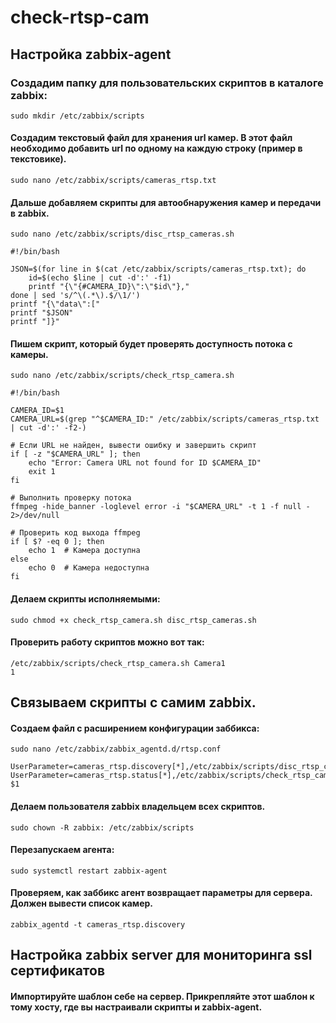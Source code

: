 # check-rtsp-cam
## Настройка zabbix-agent
### Создадим папку для пользовательских скриптов в каталоге zabbix:
```
sudo mkdir /etc/zabbix/scripts
```
#### Создадим текстовый файл для хранения url камер. В этот файл необходимо добавить url по одному на каждую строку (пример в текстовике).
```
sudo nano /etc/zabbix/scripts/cameras_rtsp.txt
```
#### Дальше добавляем скрипты для автообнаружения камер и передачи в zabbix.
```
sudo nano /etc/zabbix/scripts/disc_rtsp_cameras.sh
```
```
#!/bin/bash

JSON=$(for line in $(cat /etc/zabbix/scripts/cameras_rtsp.txt); do
    id=$(echo $line | cut -d':' -f1)
    printf "{\"{#CAMERA_ID}\":\"$id\"},"
done | sed 's/^\(.*\).$/\1/')
printf "{\"data\":["
printf "$JSON"
printf "]}"
```
#### Пишем скрипт, который будет проверять доступность потока с камеры.
```
sudo nano /etc/zabbix/scripts/check_rtsp_camera.sh
```
```
#!/bin/bash

CAMERA_ID=$1
CAMERA_URL=$(grep "^$CAMERA_ID:" /etc/zabbix/scripts/cameras_rtsp.txt | cut -d':' -f2-)

# Если URL не найден, вывести ошибку и завершить скрипт
if [ -z "$CAMERA_URL" ]; then
    echo "Error: Camera URL not found for ID $CAMERA_ID"
    exit 1
fi

# Выполнить проверку потока
ffmpeg -hide_banner -loglevel error -i "$CAMERA_URL" -t 1 -f null - 2>/dev/null

# Проверить код выхода ffmpeg
if [ $? -eq 0 ]; then
    echo 1  # Камера доступна
else
    echo 0  # Камера недоступна
fi
```
#### Делаем скрипты исполняемыми:
```
sudo chmod +x check_rtsp_camera.sh disc_rtsp_cameras.sh
```
#### Проверить работу скриптов можно вот так:
```
/etc/zabbix/scripts/check_rtsp_camera.sh Camera1
1
```
## Связываем скрипты с самим zabbix.
#### Создаем файл с расширением конфигурации заббикса:
```
sudo nano /etc/zabbix/zabbix_agentd.d/rtsp.conf
```
```
UserParameter=cameras_rtsp.discovery[*],/etc/zabbix/scripts/disc_rtsp_cameras.sh
UserParameter=cameras_rtsp.status[*],/etc/zabbix/scripts/check_rtsp_camera.sh $1
```
#### Делаем пользователя zabbix владельцем всех скриптов.
```
sudo chown -R zabbix: /etc/zabbix/scripts
```
#### Перезапускаем агента:
```
sudo systemctl restart zabbix-agent
```
#### Проверяем, как заббикс агент возвращает параметры для сервера. Должен вывести список камер.
```
zabbix_agentd -t cameras_rtsp.discovery
```
## Настройка zabbix server для мониторинга ssl сертификатов
#### Импортируйте шаблон себе на сервер. Прикрепляйте этот шаблон к тому хосту, где вы настраивали скрипты и zabbix-agent.

